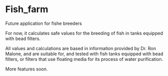 # Fish_farm

Future application for fishe breeders

For now, it calculates safe values for the breeding of fish in tanks equipped with bead filters.

All values and calculations are based in information provided by Dr. Ron Malone, and are suitable for, and tested with fish tanks equipped with bead filters, or filters that use floating media for its process of water purification.

More features soon.

